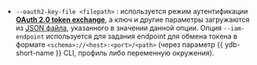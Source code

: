 - `--oauth2-key-file <filepath>` : используется режим аутентификации [**OAuth 2.0 token exchange**](https://www.rfc-editor.org/rfc/rfc8693), а ключ и другие параметры загружаются из [JSON файла](../../reference/ydb-sdk/auth#oauth2-key-file-format), указанного в значении данной опции. Опция `--iam-endpoint` используется для задания endpoint для обмена токена в формате `<schema>://<host>:<port>/<path>` (через параметр {{ ydb-short-name }} CLI, профиль либо переменную окружения).
